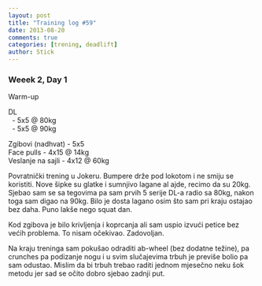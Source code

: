```yaml
---
layout: post
title: "Training log #59"
date: 2013-08-20
comments: true
categories: [trening, deadlift]
author: Stick
---
```


### Weeek 2, Day 1  

Warm-up  

DL  
&nbsp; - 5x5 @ 80kg  
&nbsp; - 5x5 @ 90kg  

Zgibovi (nadhvat) - 5x5  
Face pulls - 4x15 @ 14kg  
Veslanje na sajli - 4x12 @ 60kg  

Povratnički trening u Jokeru. Bumpere drže pod lokotom i ne smiju se koristiti. Nove šipke su glatke i sumnjivo lagane al ajde, recimo da su 20kg. Sjebao sam se sa tegovima pa sam prvih 5 serije DL-a radio sa 80kg, nakon toga sam digao na 90kg. Bilo je dosta lagano osim što sam pri kraju ostajao bez daha. Puno lakše nego squat dan. 

Kod zgibova je bilo krivljenja i koprcanja ali sam uspio izvući petice bez većih problema. To nisam očekivao. Zadovoljan.

Na kraju treninga sam pokušao odraditi ab-wheel (bez dodatne težine), pa crunches pa podizanje nogu i u svim slučajevima trbuh je previše bolio pa sam odustao. Mislim da bi trbuh trebao raditi jednom mjesečno neku šok metodu jer sad se očito dobro sjebao zadnji put. 